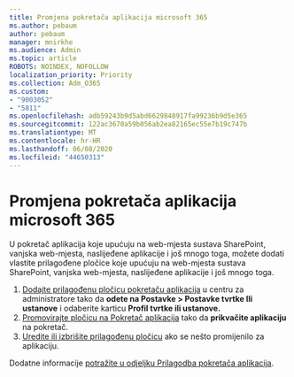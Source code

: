 ```yaml
---
title: Promjena pokretača aplikacija microsoft 365
ms.author: pebaum
author: pebaum
manager: mnirkhe
ms.audience: Admin
ms.topic: article
ROBOTS: NOINDEX, NOFOLLOW
localization_priority: Priority
ms.collection: Adm_O365
ms.custom:
- "9003052"
- "5811"
ms.openlocfilehash: adb59243b9d5abd6629848917fa99236b9d5e365
ms.sourcegitcommit: 122ac3670a59b056ab2ea82165ec55e7b19c747b
ms.translationtype: MT
ms.contentlocale: hr-HR
ms.lasthandoff: 06/08/2020
ms.locfileid: "44650313"
---
```

# <a name="make-changes-to-the-microsoft-365-app-launcher"></a>Promjena pokretača aplikacija microsoft 365

U pokretač aplikacija koje upućuju na web-mjesta sustava SharePoint, vanjska web-mjesta, naslijeđene aplikacije i još mnogo toga, možete dodati vlastite prilagođene pločice koje upućuju na web-mjesta sustava SharePoint, vanjska web-mjesta, naslijeđene aplikacije i još mnogo toga.

1. [Dodajte prilagođenu pločicu pokretaču aplikacija](https://docs.microsoft.com/microsoft-365/admin/manage/customize-the-app-launcher) u centru za administratore tako da **odete na Postavke > Postavke tvrtke Ili ustanove** i odaberite karticu **Profil tvrtke ili ustanove.**
2. [Promovirajte pločicu na Pokretač aplikacija](https://docs.microsoft.com/microsoft-365/admin/manage/customize-the-app-launcher#promote-the-tile-to-app-launcher) tako da **prikvačite aplikaciju** na pokretač.
3. [Uredite ili izbrišite prilagođenu pločicu](https://docs.microsoft.com/microsoft-365/admin/manage/customize-the-app-launcher#edit-or-delete-a-custom-tile) ako se nešto promijenilo za aplikaciju.

Dodatne informacije [potražite u odjeljku Prilagodba pokretača aplikacija](https://docs.microsoft.com/microsoft-365/admin/manage/customize-the-app-launcher).
